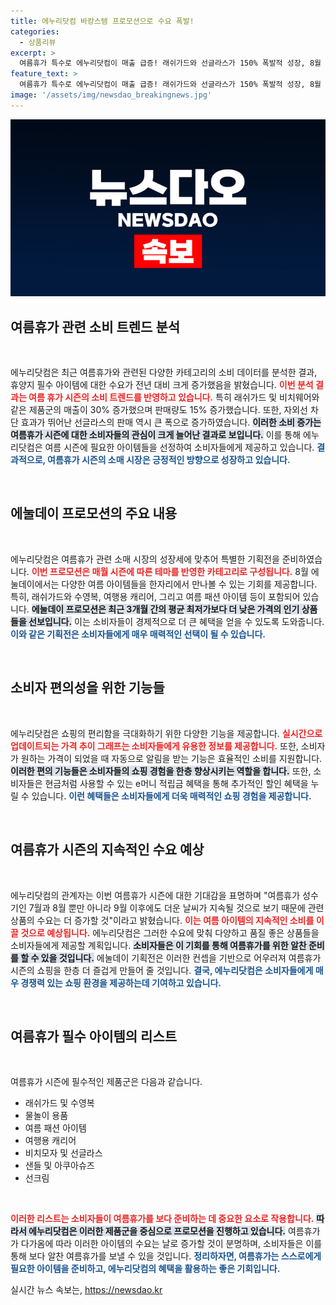 ```yaml
---
title: 에누리닷컴 바캉스템 프로모션으로 수요 폭발!
categories:
  - 상품리뷰
excerpt: >
  여름휴가 특수로 에누리닷컴이 매출 급증! 래쉬가드와 선글라스가 150% 폭발적 성장, 8월 에눌데이 프로모션서 인기 아이템 한자리에! 최대 5만 점 e머니 적립까지 놓치지 마세요!
feature_text: >
  여름휴가 특수로 에누리닷컴이 매출 급증! 래쉬가드와 선글라스가 150% 폭발적 성장, 8월 에눌데이 프로모션서 인기 아이템 한자리에! 최대 5만 점 e머니 적립까지 놓치지 마세요!
image: '/assets/img/newsdao_breakingnews.jpg'
---
```


<p><img src="/assets/img/newsdao_breakingnews.jpg" alt="ontimetimes 속보" /></p>

<h2 data-ke-size="size26">여름휴가 관련 소비 트렌드 분석</h2>

<p data-ke-size="size16">&nbsp;</p>

<p>에누리닷컴은 최근 여름휴가와 관련된 다양한 카테고리의 소비 데이터를 분석한 결과, 휴양지 필수 아이템에 대한 수요가 전년 대비 크게 증가했음을 밝혔습니다. <b><span style="color: #ee2323;">이번 분석 결과는 여름 휴가 시즌의 소비 트렌드를 반영하고 있습니다.</span></b> 특히 래쉬가드 및 비치웨어와 같은 제품군의 매출이 30% 증가했으며 판매량도 15% 증가했습니다. 또한, 자외선 차단 효과가 뛰어난 선글라스의 판매 역시 큰 폭으로 증가하였습니다. <b><span style="background-color: #21538527;">이러한 소비 증가는 여름휴가 시즌에 대한 소비자들의 관심이 크게 늘어난 결과로 보입니다.</span></b> 이를 통해 에누리닷컴은 여름 시즌에 필요한 아이템들을 선정하여 소비자들에게 제공하고 있습니다. <b><span style="color: #1a5490;">결과적으로, 여름휴가 시즌의 소매 시장은 긍정적인 방향으로 성장하고 있습니다.</span></b></p>

<p data-ke-size="size16">&nbsp;</p>

<h2 data-ke-size="size26">에눌데이 프로모션의 주요 내용</h2>

<p data-ke-size="size16">&nbsp;</p>

<p>에누리닷컴은 여름휴가 관련 소매 시장의 성장세에 맞추어 특별한 기획전을 준비하였습니다. <b><span style="color: #ee2323;">이번 프로모션은 매월 시즌에 따른 테마를 반영한 카테고리로 구성됩니다.</span></b> 8월 에눌데이에서는 다양한 여름 아이템들을 한자리에서 만나볼 수 있는 기회를 제공합니다. 특히, 래쉬가드와 수영복, 여행용 캐리어, 그리고 여름 패션 아이템 등이 포함되어 있습니다. <b><span style="background-color: #21538527;">에눌데이 프로모션은 최근 3개월 간의 평균 최저가보다 더 낮은 가격의 인기 상품들을 선보입니다.</span></b> 이는 소비자들이 경제적으로 더 큰 혜택을 얻을 수 있도록 도와줍니다. <b><span style="color: #1a5490;">이와 같은 기획전은 소비자들에게 매우 매력적인 선택이 될 수 있습니다.</span></b></p>

<p data-ke-size="size16">&nbsp;</p>

<h2 data-ke-size="size26">소비자 편의성을 위한 기능들</h2>

<p data-ke-size="size16">&nbsp;</p>

<p>에누리닷컴은 쇼핑의 편리함을 극대화하기 위한 다양한 기능을 제공합니다. <b><span style="color: #ee2323;">실시간으로 업데이트되는 가격 추이 그래프는 소비자들에게 유용한 정보를 제공합니다.</span></b> 또한, 소비자가 원하는 가격이 되었을 때 자동으로 알림을 받는 기능은 효율적인 소비를 지원합니다. <b><span style="background-color: #21538527;">이러한 편의 기능들은 소비자들의 쇼핑 경험을 한층 향상시키는 역할을 합니다.</span></b> 또한, 소비자들은 현금처럼 사용할 수 있는 e머니 적립금 혜택을 통해 추가적인 할인 혜택을 누릴 수 있습니다. <b><span style="color: #1a5490;">이런 혜택들은 소비자들에게 더욱 매력적인 쇼핑 경험을 제공합니다.</span></b></p>

<p data-ke-size="size16">&nbsp;</p>

<h2 data-ke-size="size26">여름휴가 시즌의 지속적인 수요 예상</h2>

<p data-ke-size="size16">&nbsp;</p>

<p>에누리닷컴의 관계자는 이번 여름휴가 시즌에 대한 기대감을 표명하며 "여름휴가 성수기인 7월과 8월 뿐만 아니라 9월 이후에도 더운 날씨가 지속될 것으로 보기 때문에 관련 상품의 수요는 더 증가할 것"이라고 밝혔습니다. <b><span style="color: #ee2323;">이는 여름 아이템의 지속적인 소비를 이끌 것으로 예상됩니다.</span></b> 에누리닷컴은 그러한 수요에 맞춰 다양하고 품질 좋은 상품들을 소비자들에게 제공할 계획입니다. <b><span style="background-color: #21538527;">소비자들은 이 기회를 통해 여름휴가를 위한 알찬 준비를 할 수 있을 것입니다.</span></b> 에눌데이 기획전은 이러한 컨셉을 기반으로 어우러져 여름휴가 시즌의 쇼핑을 한층 더 즐겁게 만들어 줄 것입니다. <b><span style="color: #1a5490;">결국, 에누리닷컴은 소비자들에게 매우 경쟁력 있는 쇼핑 환경을 제공하는데 기여하고 있습니다.</span></b></p>

<p data-ke-size="size16">&nbsp;</p>

<h2 data-ke-size="size26">여름휴가 필수 아이템의 리스트</h2>

<p data-ke-size="size16">&nbsp;</p>

<p>여름휴가 시즌에 필수적인 제품군은 다음과 같습니다. </p>

<ul>
    <li>래쉬가드 및 수영복</li>
    <li>물놀이 용품</li>
    <li>여름 패션 아이템</li>
    <li>여행용 캐리어</li>
    <li>비치모자 및 선글라스</li>
    <li>샌들 및 아쿠아슈즈</li>
    <li>선크림</li>
</ul>

<p data-ke-size="size16">&nbsp;</p>

<p><b><span style="color: #ee2323;">이러한 리스트는 소비자들이 여름휴가를 보다 준비하는 데 중요한 요소로 작용합니다.</span></b> <b><span style="background-color: #21538527;">따라서 에누리닷컴은 이러한 제품군을 중심으로 프로모션을 진행하고 있습니다.</span></b> 여름휴가가 다가옴에 따라 이러한 아이템의 수요는 날로 증가할 것이 분명하며, 소비자들은 이를 통해 보다 알찬 여름휴가를 보낼 수 있을 것입니다. <b><span style="color: #1a5490;">정리하자면, 여름휴가는 스스로에게 필요한 아이템을 준비하고, 에누리닷컴의 혜택을 활용하는 좋은 기회입니다.</span></b></p>
실시간 뉴스 속보는, <a href="https://newsdao.kr" rel="dofollow">https://newsdao.kr</a>


